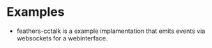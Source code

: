 # Examples
- feathers-cctalk is a example implamentation that emits events via websockets for a webinterface.